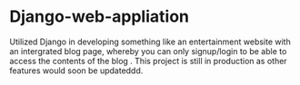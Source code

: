# Django-web-appliation

Utilized Django in developing something like an entertainment website with an intergrated blog page, whereby you can only signup/login to be able to access the contents of the blog .
 This project is still in production as other features would soon be updateddd. 
